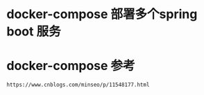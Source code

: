 
# docker-compose 部署多个spring boot 服务



# docker-compose 参考
    https://www.cnblogs.com/minseo/p/11548177.html